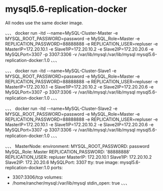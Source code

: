 # mysql5.6-replication-docker
All nodes use the same docker image.

、、、
docker run -itd --name=MySQL-Cluster-Master -e MYSQL_ROOT_PASSWORD=password -e MySQL_Role=Master -e REPLICATION_PASSWORD=88888888 -e REPLICATION_USER=repluser -e MasterIP=172.20.10.1 -e Slave1IP=172.20.10.2 -e Slave2IP=172.20.20.6 -e MySQLPort=3307 -p 3307:3306 -v /var/lib/mysql:/var/lib/mysql mysql5.6-replication-docker:1.0
、、、

、、、
docker run -itd --name=MySQL-Cluster-Slave1 -e MYSQL_ROOT_PASSWORD=password -e MySQL_Role=Master -e REPLICATION_PASSWORD=88888888 -e REPLICATION_USER=repluser -e MasterIP=172.20.10.1 -e Slave1IP=172.20.10.2 -e Slave2IP=172.20.20.6 -e MySQLPort=3307 -p 3307:3306 -v /var/lib/mysql:/var/lib/mysql mysql5.6-replication-docker:1.0
、、、

、、、
docker run -itd --name=MySQL-Cluster-Slave2 -e MYSQL_ROOT_PASSWORD=password -e MySQL_Role=Master -e REPLICATION_PASSWORD=88888888 -e REPLICATION_USER=repluser -e MasterIP=172.20.10.1 -e Slave1IP=172.20.10.2 -e Slave2IP=172.20.20.6 -e MySQLPort=3307 -p 3307:3306 -v /var/lib/mysql:/var/lib/mysql mysql5.6-replication-docker:1.0
、、、

、、、
MasterNode:
  environment:
    MYSQL_ROOT_PASSWORD: password
    MySQL_Role: Master
    REPLICATION_PASSWORD: '88888888'
    REPLICATION_USER: repluser
    MasterIP: 172.20.10.1
    Slave1IP: 172.20.10.2
    Slave2IP: 172.20.20.6
    MySQLPort: 3307
  tty: true
  image: mysql5.6-replication-docker:1.0
  ports:
   - 3307:3306/tcp
  volumes:
  - /home/rancher/mysql:/var/lib/mysql
stdin_open: true
、、、
